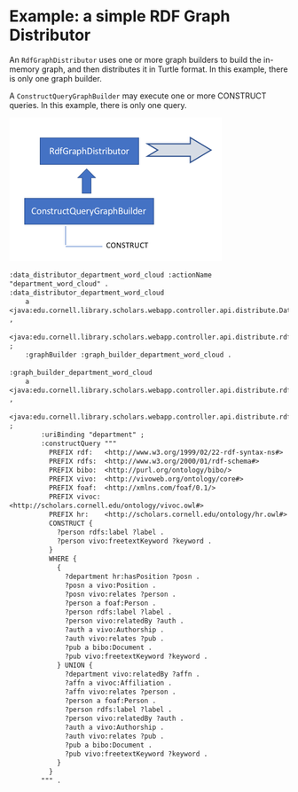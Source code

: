 # Example: a simple RDF Graph Distributor

An `RdfGraphDistributor` uses one or more graph builders to build the in-memory graph, 
and then distributes it in Turtle format. In this example, there is only one graph builder.

A `ConstructQueryGraphBuilder` may execute one or more CONSTRUCT queries.
In this example, there is only one query.

![Instances and data flow](images/example_simpleRdfGraph.png)

```
:data_distributor_department_word_cloud :actionName "department_word_cloud" .
:data_distributor_department_word_cloud
    a   <java:edu.cornell.library.scholars.webapp.controller.api.distribute.DataDistributor> ,
        <java:edu.cornell.library.scholars.webapp.controller.api.distribute.rdf.RdfGraphDistributor> ;
    :graphBuilder :graph_builder_department_word_cloud .
    
:graph_builder_department_word_cloud
    a   <java:edu.cornell.library.scholars.webapp.controller.api.distribute.rdf.graphbuilder.GraphBuilder> ,
        <java:edu.cornell.library.scholars.webapp.controller.api.distribute.rdf.graphbuilder.ConstructQueryGraphBuilder> ;
        :uriBinding "department" ;
        :constructQuery """
          PREFIX rdf:   <http://www.w3.org/1999/02/22-rdf-syntax-ns#>
          PREFIX rdfs:  <http://www.w3.org/2000/01/rdf-schema#>
          PREFIX bibo:  <http://purl.org/ontology/bibo/>
          PREFIX vivo:  <http://vivoweb.org/ontology/core#>
          PREFIX foaf:  <http://xmlns.com/foaf/0.1/>
          PREFIX vivoc: <http://scholars.cornell.edu/ontology/vivoc.owl#>
          PREFIX hr:    <http://scholars.cornell.edu/ontology/hr.owl#>
          CONSTRUCT {
            ?person rdfs:label ?label .
            ?person vivo:freetextKeyword ?keyword .
          }
          WHERE {
            {
              ?department hr:hasPosition ?posn .
              ?posn a vivo:Position .
              ?posn vivo:relates ?person .
              ?person a foaf:Person .
              ?person rdfs:label ?label .
              ?person vivo:relatedBy ?auth .
              ?auth a vivo:Authorship .
              ?auth vivo:relates ?pub .
              ?pub a bibo:Document .
              ?pub vivo:freetextKeyword ?keyword . 
            } UNION {
              ?department vivo:relatedBy ?affn .
              ?affn a vivoc:Affiliation .
              ?affn vivo:relates ?person .
              ?person a foaf:Person .
              ?person rdfs:label ?label .
              ?person vivo:relatedBy ?auth .
              ?auth a vivo:Authorship .
              ?auth vivo:relates ?pub .
              ?pub a bibo:Document .
              ?pub vivo:freetextKeyword ?keyword . 
            }
          }
        """ .
```
